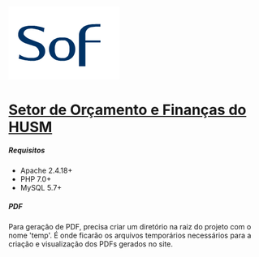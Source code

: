 ![SOF](sof_files/logo_blue.png)

# [Setor de Orçamento e Finanças do HUSM](http://www.sofhusm.net.br)

##### Requisitos

* Apache 2.4.18+
* PHP 7.0+
* MySQL 5.7+

##### PDF

Para geração de PDF, precisa criar um diretório na raiz do projeto com o nome 'temp'. É onde ficarão os arquivos temporários necessários para a criação e visualização dos PDFs gerados no site.

